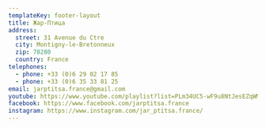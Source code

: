 ```yaml
---
templateKey: footer-layout
title: Жар-Птица
address:
  street: 31 Avenue du Ctre
  city: Montigny-le-Bretonneux
  zip: 78280
  country: France
telephones:
  - phone: +33 (0)6 29 02 17 85
  - phone: +33 (0)6 35 33 81 25
email: jarptitsa.france@gmail.com
youtube: https://www.youtube.com/playlist?list=PLm34UC5-wF9u8NtJesEZqWMYYHT2Z2wwf
facebook: https://www.facebook.com/jarptitsa.france
instagram: https://www.instagram.com/jar_ptitsa.france/
---
```

